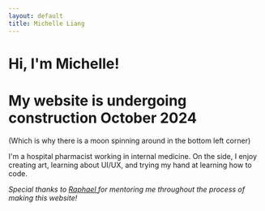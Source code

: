 ```yaml
---
layout: default
title: Michelle Liang
---
```


# Hi, I'm Michelle! 
# My website is undergoing construction October 2024
(Which is why there is a moon spinning around in the bottom left corner)
        
I'm a hospital pharmacist working in internal medicine. On the side, I enjoy creating art, learning about UI/UX, and trying my hand at learning how to code.



<i> Special thanks to <a href="https://www.raphaelkoh.me"> Raphael </a> for mentoring me throughout the process of making this website!</i>
